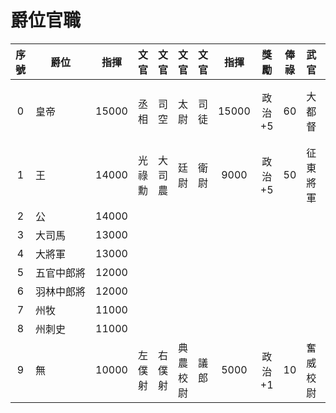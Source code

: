 # 爵位官職

序號|爵位|指揮|文官|文官|文官|文官|指揮|獎勵|俸祿|武官|武官|武官|武官|指揮|獎勵|俸祿
:-:|-|-|:-:|:-:|:-:|:-:|:-:|:-:|:-:|:-:|:-:|:-:|:-:|:-:|:-:|:-:
0|皇帝　　　|15000|丞相|司空|太尉|司徒|15000|政治 +5|60|大都督|衛將軍|驃騎將軍|車騎將軍|15000|統率 +2|55
1|王　　　　|14000|光祿勳|大司農|廷尉|衛尉|9000|政治 +5|50|征東將軍|征南將軍|征西將軍|征北將軍|14000|統率 +1|50
2|公　　　　|14000|
3|大司馬　　|13000|
4|大將軍　　|13000|
5|五官中郎將|12000|
6|羽林中郎將|12000|
7|州牧　　　|11000|
8|州刺史　　|11000|
9|無　　　　|10000|左僕射|右僕射|典農校尉|議郎|5000|政治 +1|10|奮威校尉|長水校尉|破賊校尉|武衛校尉|6000||10
